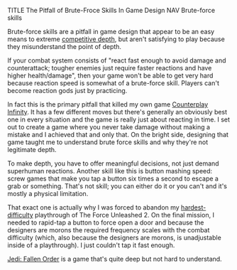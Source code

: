 TITLE The Pitfall of Brute-Froce Skills In Game Design
NAV Brute-force skills

Brute-force skills are a pitfall in game design that appear to be an easy means to extreme [competitive depth](depth), but aren't satisfying to play because they misunderstand the point of depth.

If your combat system consists of "react fast enough to avoid damage and counterattack; tougher enemies just require faster reactions and have higher health/damage", then your game won't be able to get very hard because reaction speed is somewhat of a brute-force skill. Players can't become reaction gods just by practicing.

In fact this is the primary pitfall that killed my own game [Counterplay Infinity](https://github.com/yujiri8/counterplay-infinity). It has a few different moves but there's generally an obviously best one in every situation and the game is really just about reacting in time. I set out to create a game where you never take damage without making a mistake and I achieved that and only that. On the bright side, designing that game taught me to understand brute force skills and why they're not legitimate depth.

To make depth, you have to offer meaningful decisions, not just demand superhuman reactions. Another skill like this is button mashing speed: screw games that make you tap a button six times a second to escape a grab or something. That's not skill; you can either do it or you can't and it's mostly a physical limitation.

That exact one is actually why I was forced to abandon my [hardest-difficulty](difficulty_settings) playthrough of The Force Unleashed 2. On the final mission, I needed to rapid-tap a button to force open a door and because the designers are morons the required frequency scales with the combat difficulty (which, also because the designers are morons, is unadjustable inside of a playthrough). I just couldn't tap it fast enough.

[Jedi: Fallen Order](/reviews/jedi_fallen_order) is a game that's quite deep but not hard to understand.
